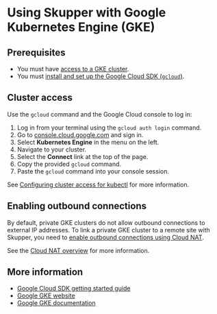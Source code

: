 # Using Skupper with Google Kubernetes Engine (GKE)

## Prerequisites

* You must have [access to a GKE cluster][overview].
* You must [install and set up the Google Cloud SDK (`gcloud`)][installation].

[overview]: https://cloud.google.com/kubernetes-engine
[installation]: https://cloud.google.com/sdk/docs/install

## Cluster access

Use the `gcloud` command and the Google Cloud console to log in:

1. Log in from your terminal using the `gcloud auth login` command.
1. Go to [console.cloud.google.com](https://console.cloud.google.com/) and sign in.
1. Select **Kubernetes Engine** in the menu on the left.
1. Navigate to your cluster.
1. Select the **Connect** link at the top of the page.
1. Copy the provided `gcloud` command.
1. Paste the `gcloud` command into your console session.

See [Configuring cluster access for kubectl][cluster-access] for more
information.

[cluster-access]: https://cloud.google.com/kubernetes-engine/docs/how-to/cluster-access-for-kubectl

## Enabling outbound connections

By default, private GKE clusters do not allow outbound connections to
external IP addresses.  To link a private GKE cluster to a remote site
with Skupper, you need to [enable outbound connections using Cloud
NAT][nat-gke].

See the [Cloud NAT overview][nat-overview] for more information.

[nat-gke]: https://cloud.google.com/nat/docs/gke-example
[nat-overview]: https://cloud.google.com/nat/docs/overview

## More information

* [Google Cloud SDK getting started guide](https://cloud.google.com/sdk/docs/quickstart)
* [Google GKE website](https://cloud.google.com/kubernetes-engine)
* [Google GKE documentation](https://cloud.google.com/kubernetes-engine/docs)
